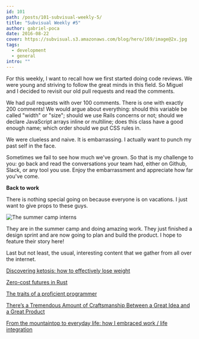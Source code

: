```yaml
---
id: 101
path: /posts/101-subvisual-weekly-5/
title: "Subvisual Weekly #5"
author: gabriel-poca
date: 2016-08-22
cover: https://subvisual.s3.amazonaws.com/blog/hero/169/image@2x.jpg
tags:
  - development
  - general
intro: ""
---
```



For this weekly, I want to recall how we first started doing code reviews. We were young and striving to follow the great minds in this field. So Miguel and I decided to revisit our old pull requests and read the comments.

We had pull requests with over 100 comments. There is one with exactly 200 comments! We would argue about everything: should this variable be called "width" or "size"; should we use Rails concerns or not; should we declare JavaScript arrays inline or multiline; does this class have a good enough name; which order should we put CSS rules in.

We were clueless and naive. It is embarrassing. I actually want to punch my past self in the face.

Sometimes we fail to see how much we've grown. So that is my challenge to you: go back and read the conversations your team had, either on Github, Slack, or any tool you use. Enjoy the embarrassment and appreciate how far you've come.

**Back to work**

There is nothing special going on because everyone is on vacations. I just want to give props to these guys.

![The summer camp interns](https://subvisual.s3.amazonaws.com/blog/post_image/162/image-1471859802150.jpg)

They are in the summer camp and doing amazing work. They just finished a design sprint and are now going to plan and build the product. I hope to feature their story here!

Last but not least, the usual, interesting content that we gather from all over the internet.

[Discovering ketosis: how to effectively lose weight](https://github.com/arielf/weight-loss)

[Zero-cost futures in Rust](http://aturon.github.io/blog/2016/08/11/futures/)

[The traits of a proficient programmer](https://www.oreilly.com/ideas/the-traits-of-a-proficient-programmer)

[There’s a Tremendous Amount of Craftsmanship Between a Great Idea and a Great Product](https://wycats.svbtle.com/theres-a-tremendous-amount-of-craftsmanship-between-a-great-idea-and-a-great-product)

[From the mountaintop to everyday life: how I embraced work / life integration](https://m.signalvnoise.com/from-the-mountaintop-to-everyday-life-how-i-embraced-work-life-integration-577fd7347c86#.ow9m8fk5c)

